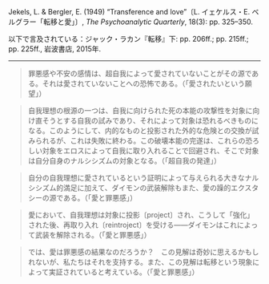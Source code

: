 Jekels, L. & Bergler, E. (1949) “Transference and love”〔L. イェケルス・E. ベルグラー「転移と愛」〕, _The Psychoanalytic Quarterly_, 18(3): pp. 325–350.

以下で言及されている：ジャック・ラカン『転移』下: pp. 206ff.; pp. 215ff.; pp. 225ff., 岩波書店, 2015年.

----

> 罪悪感や不安の感情は、超自我によって愛されていないことがその源である。それは愛されていないことへの恐怖である。（「愛されたいという願望」）

> 自我理想の根源の一つは、自我に向けられた死の本能の攻撃性を対象に向け直そうとする自我の試みであり、それによって対象は恐れるべきものになる。このようにして、内的なものと投影された外的な危険との交換が試みられるが、これは失敗に終わる。この破壊本能の完遂は、これらの恐ろしい対象をエロスによって自我に取り入れることで回避され、そこで対象は自分自身のナルシシズムの対象となる。（「超自我の発達」）

> 自分の自我理想に愛されているという証明によって与えられる大きなナルシシズム的満足に加えて、ダイモンの武装解除もまた、愛の躁的エクスタシーの源である。（「愛と罪悪感」）

> 愛において、自我理想は対象に投影〔project〕され、こうして「強化」された後、再取り入れ〔reintroject〕を受ける——ダイモンはこれによって武装を解除される。（「愛と罪悪感」）

> では、愛は罪悪感の結果なのだろうか？　この見解は奇妙に思えるかもしれないが、私たちはそれを支持する。また、この見解は転移という現象によって実証されていると考えている。（「愛と罪悪感」）
